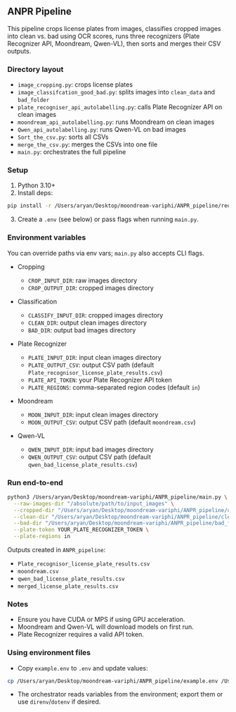 ## ANPR Pipeline

This pipeline crops license plates from images, classifies cropped images into clean vs. bad using OCR scores, runs three recognizers (Plate Recognizer API, Moondream, Qwen-VL), then sorts and merges their CSV outputs.

### Directory layout
- `image_cropping.py`: crops license plates
- `image_classifcation_good_bad.py`: splits images into `clean_data` and `bad_folder`
- `plate_recogniser_api_autolabelling.py`: calls Plate Recognizer API on clean images
- `moondream_api_autolabelling.py`: runs Moondream on clean images
- `Qwen_api_autolabelling.py`: runs Qwen-VL on bad images
- `Sort_the_csv.py`: sorts all CSVs
- `merge_the_csv.py`: merges the CSVs into one file
- `main.py`: orchestrates the full pipeline

### Setup
1. Python 3.10+
2. Install deps:
```bash
pip install -r /Users/aryan/Desktop/moondream-variphi/ANPR_pipeline/requirements.txt
```
3. Create a `.env` (see below) or pass flags when running `main.py`.

### Environment variables
You can override paths via env vars; `main.py` also accepts CLI flags.

- Cropping
  - `CROP_INPUT_DIR`: raw images directory
  - `CROP_OUTPUT_DIR`: cropped images directory

- Classification
  - `CLASSIFY_INPUT_DIR`: cropped images directory
  - `CLEAN_DIR`: output clean images directory
  - `BAD_DIR`: output bad images directory

- Plate Recognizer
  - `PLATE_INPUT_DIR`: input clean images directory
  - `PLATE_OUTPUT_CSV`: output CSV path (default `Plate_recognisor_license_plate_results.csv`)
  - `PLATE_API_TOKEN`: your Plate Recognizer API token
  - `PLATE_REGIONS`: comma-separated region codes (default `in`)

- Moondream
  - `MOON_INPUT_DIR`: input clean images directory
  - `MOON_OUTPUT_CSV`: output CSV path (default `moondream.csv`)

- Qwen-VL
  - `QWEN_INPUT_DIR`: input bad images directory
  - `QWEN_OUTPUT_CSV`: output CSV path (default `qwen_bad_license_plate_results.csv`)

### Run end-to-end
```bash
python3 /Users/aryan/Desktop/moondream-variphi/ANPR_pipeline/main.py \
  --raw-images-dir "/absolute/path/to/input_images" \
  --cropped-dir "/Users/aryan/Desktop/moondream-variphi/ANPR_pipeline/cropped_images" \
  --clean-dir "/Users/aryan/Desktop/moondream-variphi/ANPR_pipeline/clean_data" \
  --bad-dir "/Users/aryan/Desktop/moondream-variphi/ANPR_pipeline/bad_folder" \
  --plate-token YOUR_PLATE_RECOGNIZER_TOKEN \
  --plate-regions in
```

Outputs created in `ANPR_pipeline`:
- `Plate_recognisor_license_plate_results.csv`
- `moondream.csv`
- `qwen_bad_license_plate_results.csv`
- `merged_license_plate_results.csv`

### Notes
- Ensure you have CUDA or MPS if using GPU acceleration.
- Moondream and Qwen-VL will download models on first run.
- Plate Recognizer requires a valid API token.

### Using environment files
- Copy `example.env` to `.env` and update values:
```bash
cp /Users/aryan/Desktop/moondream-variphi/ANPR_pipeline/example.env /Users/aryan/Desktop/moondream-variphi/ANPR_pipeline/.env
```
- The orchestrator reads variables from the environment; export them or use `direnv`/`dotenv` if desired.

